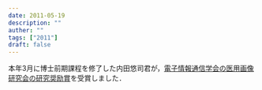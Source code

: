 ```yaml
---
date: 2011-05-19
description: ""
auther: ""
tags: ["2011"]
draft: false
---
```

本年3月に博士前期課程を修了した内田悠司君が，[電子情報通信学会の医用画像研究会の研究奨励賞](https://www.ieice.org/iss/mi/award_list.html)を受賞しました．
